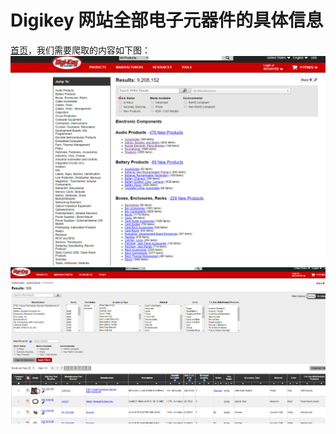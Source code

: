 # Digikey 网站全部电子元器件的具体信息
[首页](https://www.digikey.com/products/en)，我们需要爬取的内容如下图：
![首页](https://github.com/afrunk/spiderClock/blob/master/OtherDoc/1.png)
![具体商品信息页](https://github.com/afrunk/spiderClock/blob/master/OtherDoc/2.png)
